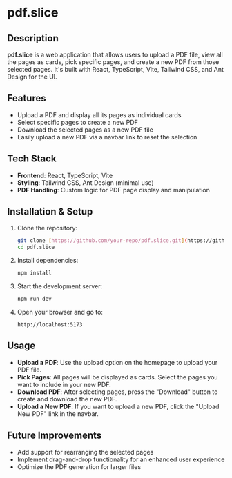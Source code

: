 # pdf.slice

## Description

**pdf.slice** is a web application that allows users to upload a PDF file, view all the pages as cards, pick specific pages, and create a new PDF from those selected pages. It's built with React, TypeScript, Vite, Tailwind CSS, and Ant Design for the UI.

## Features

- Upload a PDF and display all its pages as individual cards
- Select specific pages to create a new PDF
- Download the selected pages as a new PDF file
- Easily upload a new PDF via a navbar link to reset the selection

## Tech Stack

- **Frontend**: React, TypeScript, Vite
- **Styling**: Tailwind CSS, Ant Design (minimal use)
- **PDF Handling**: Custom logic for PDF page display and manipulation

## Installation & Setup

1. Clone the repository:
   ```bash
   git clone [https://github.com/your-repo/pdf.slice.git](https://github.com/sabithmuhammed/pdf-slice.git)
   cd pdf.slice
   ```

2. Install dependencies:
   ```bash
   npm install
   ```

3. Start the development server:
   ```bash
   npm run dev
   ```

4. Open your browser and go to:
   ```
   http://localhost:5173
   ```

## Usage

- **Upload a PDF**: Use the upload option on the homepage to upload your PDF file.
- **Pick Pages**: All pages will be displayed as cards. Select the pages you want to include in your new PDF.
- **Download PDF**: After selecting pages, press the "Download" button to create and download the new PDF.
- **Upload a New PDF**: If you want to upload a new PDF, click the "Upload New PDF" link in the navbar.

## Future Improvements

- Add support for rearranging the selected pages
- Implement drag-and-drop functionality for an enhanced user experience
- Optimize the PDF generation for larger files